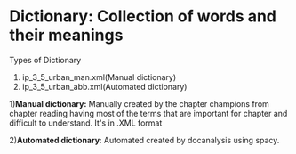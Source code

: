 # Dictionary: Collection of words and their meanings
Types of Dictionary 
1) ip_3_5_urban_man.xml(Manual dictionary)
2) ip_3_5_urban_abb.xml(Automated dictionary)

1)**Manual dictionary:** Manually created by the chapter champions from chapter reading having most of the terms that are important for chapter and difficult to understand.
It's in .XML format

  
2)**Automated dictionary**: Automated created by docanalysis using spacy.  
